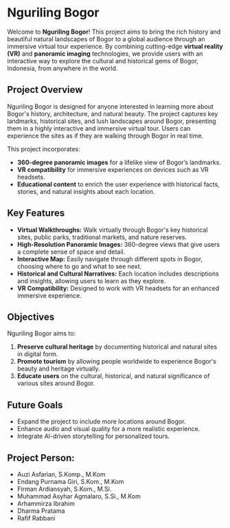 # Nguriling Bogor
Welcome to **Nguriling Bogor**! This project aims to bring the rich history and beautiful natural landscapes of Bogor to a global audience through an immersive virtual tour experience. By combining cutting-edge **virtual reality (VR)** and **panoramic imaging** technologies, we provide users with an interactive way to explore the cultural and historical gems of Bogor, Indonesia, from anywhere in the world.

## Project Overview
Nguriling Bogor is designed for anyone interested in learning more about Bogor's history, architecture, and natural beauty. The project captures key landmarks, historical sites, and lush landscapes around Bogor, presenting them in a highly interactive and immersive virtual tour. Users can experience the sites as if they are walking through Bogor in real time.

This project incorporates:
- **360-degree panoramic images** for a lifelike view of Bogor’s landmarks.
- **VR compatibility** for immersive experiences on devices such as VR headsets.
- **Educational content** to enrich the user experience with historical facts, stories, and natural insights about each location.

## Key Features
- **Virtual Walkthroughs:** Walk virtually through Bogor's key historical sites, public parks, traditional markets, and nature reserves.
- **High-Resolution Panoramic Images:** 360-degree views that give users a complete sense of space and detail.
- **Interactive Map:** Easily navigate through different spots in Bogor, choosing where to go and what to see next.
- **Historical and Cultural Narratives:** Each location includes descriptions and insights, allowing users to learn as they explore.
- **VR Compatibility:** Designed to work with VR headsets for an enhanced immersive experience.

## Objectives
Nguriling Bogor aims to:
1. **Preserve cultural heritage** by documenting historical and natural sites in digital form.
2. **Promote tourism** by allowing people worldwide to experience Bogor's beauty and heritage virtually.
3. **Educate users** on the cultural, historical, and natural significance of various sites around Bogor.

## Future Goals
- Expand the project to include more locations around Bogor.
- Enhance audio and visual quality for a more realistic experience.
- Integrate AI-driven storytelling for personalized tours.

## Project Person:
- Auzi Asfarian, S.Komp., M.Kom
- Endang Purnama Giri, S.Kom., M.Kom
- Firman Ardiansyah, S.Kom., M.Si.
- Muhammad Asyhar Agmalaro, S.Si., M.Kom
- Arhammirza Ibrahim
- Dharma Pratama
- Rafif Rabbani
